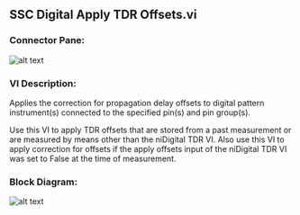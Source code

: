 ## **SSC Digital Apply TDR Offsets.vi**
### Connector Pane:
![alt text](/Digital/SSC%20Digital/Pin%20Levels%20and%20Timing/SSC%20Digital%20Apply%20TDR%20Offsets.vic.png "SSC Digital Apply TDR Offsets.vi connector pane")

### VI Description:
Applies the correction for propagation delay offsets to digital pattern instrument(s) connected to the specified pin(s) and pin group(s).

Use this VI to apply TDR offsets that are stored from a past measurement or are measured by means other than the niDigital TDR VI. Also use this VI to apply correction for offsets if the apply offsets input of the niDigital TDR VI was set to False at the time of measurement.


### Block Diagram:
![alt text](/Digital/SSC%20Digital/Pin%20Levels%20and%20Timing/SSC%20Digital%20Apply%20TDR%20Offsets.vid.png "SSC Digital Apply TDR Offsets.vi block diagram")
